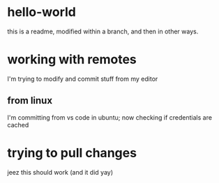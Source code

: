 # hello-world
this is a readme, modified within a branch, and then in other ways.

# working with remotes
I'm trying to modify and commit stuff from my editor
## from linux
I'm committing from vs code in ubuntu; now checking if credentials are cached

# trying to pull changes
jeez this should work (and it did yay)